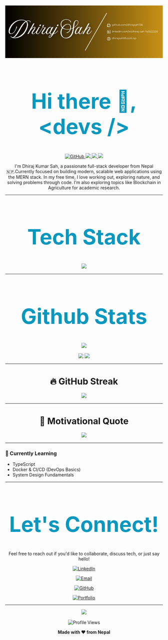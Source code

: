 <!-- Banner image -->
<p align="center">
  <img src="image/Dhiraj Sah-img.png" alt="Dhiraj Kumar Sah Banner" height:284px;/>
</p>

<h1 style="font-weight:bold; font-size:67px; color:#0897bf;" align="center">
  Hi there 👋, &lt;devs /&gt;
</h1>


<p align="center">
  <a href="https://github.com/DhirajSah736">
    <!-- <img src="https://img.shields.io/badge/GitHub-181717?style=for-the-badge&logo=github" /> -->
     <img src="https://cdn.jsdelivr.net/gh/devicons/devicon/icons/github/github-original.svg" width="60" alt="GitHub" />
  </a>
  <a href="https://www.linkedin.com/in/dhiraj-sah-7a3522220/">
    <img src="https://img.shields.io/badge/LinkedIn-0A66C2?style=for-the-badge&logo=linkedin" />
  </a>
  <a href="mailto:eyemdheeraj436@example.com">
    <img src="https://img.shields.io/badge/Gmail-D14836?style=for-the-badge&logo=gmail" />
  </a>
  <a href="https://www.dhirajsah99.com.np">
    <img src="https://img.shields.io/badge/Portfolio-FF5722?style=for-the-badge&logo=firefox-browser&logoColor=white" />
  </a>
</p>

<p align="center">
   I'm Dhiraj Kumar Sah, a passionate full-stack developer from Nepal 🇳🇵.Currently focused on building modern, scalable web applications using the MERN stack. In my free time, I love working out, exploring nature, and solving problems through code. I’m also exploring topics like Blockchain in Agriculture for academic research. 
</p>


---
<h1 style="font-weight:bold; font-size:67px; color:#0897bf;" align="center">Tech Stack</h1>


<p align="center">
  <img src="https://skillicons.dev/icons?i=html,css,js,react,nodejs,express,mongodb,vite,git,github,bootstrap,tailwind,redux,vscode" />
</p>

---

<h1 style="font-weight:bold; font-size:67px; color:#0897bf;" align="center">Github Stats</h1>

<!-- <p align="center">
  <img src="https://github-readme-stats.vercel.app/api?username=yourusername&show_icons=true&theme=radical" />
  <img src="https://github-readme-stats.vercel.app/api/top-langs/?username=yourusername&layout=compact&theme=radical" />
</p> -->
<p align="center">
  <img src="https://github-readme-stats.vercel.app/api?username=DhirajSah736&show_icons=true&theme=radical" />
  <!-- <img src="https://github-readme-stats.vercel.app/api/top-langs/?username=DhirajSah736&layout=compact&theme=radical" /> -->
</p>
<p align="center">
  <img src="https://github-profile-summary-cards.vercel.app/api/cards/repos-per-language?username=DhirajSah736&theme=radical" />
  <img src="https://github-profile-summary-cards.vercel.app/api/cards/most-commit-language?username=DhirajSah736&theme=radical" />
</p>

---
<h1 align="center">🔥 GitHub Streak</h1>

<p align="center">
  <img src="https://streak-stats.demolab.com?user=DhirajSah736&theme=radical&date_format=M%20j%5B%2C%20Y%5D" />
</p>

---
<h1 align="center">💬 Motivational Quote</h1>

<p align="center">
  <img src="https://quotes-github-readme.vercel.app/api?type=horizontal&theme=radical" />
</p>

---

### 🧠 Currently Learning
- TypeScript
- Docker & CI/CD (DevOps Basics)
- System Design Fundamentals

---
<h1 style="font-weight:bold; font-size:67px; color:#0897bf;" align="center">Let's Connect!</h1>

<p align="center">Feel free to reach out if you'd like to collaborate, discuss tech, or just say hello!</p>

<p align="center">
  <a href="https://www.linkedin.com/in/dhiraj-sah-7a3522220/" target="_blank">
    <img src="https://img.shields.io/badge/LinkedIn-Dhiraj%20Kumar%20Sah-blue?style=for-the-badge&logo=linkedin" alt="LinkedIn" />
  </a>
</p>

<p align="center">
  <a href="mailto:eyemdheeraj436@gmail.com">
    <img src="https://img.shields.io/badge/Email-eyemdheeraj436@gmail.com-red?style=for-the-badge&logo=gmail" alt="Email" />
  </a>
</p>

<p align="center">
  <a href="https://github.com/DhirajSah736/" target="_blank">
    <img src="https://img.shields.io/badge/GitHub-DhirajSah736-black?style=for-the-badge&logo=github" alt="GitHub" />
  </a>
</p>

<p align="center">
  <a href="https://www.dhirajsah99.com.np" target="_blank">
    <img src="https://img.shields.io/badge/Portfolio-Visit%20My%20Site-brightgreen?style=for-the-badge&logo=about.me" alt="Portfolio" />
  </a>
</p>



---


<p align="center">
  <img src="https://readme-typing-svg.herokuapp.com?font=Fira+Code&size=24&pause=1000&color=F7F7F7&center=true&vCenter=true&width=440&lines=Thanks+for+visiting!;Happy+coding+%F0%9F%91%8D" />
</p>

<p align="center">
  <img src="https://komarev.com/ghpvc/?username=DhirajSah736&style=flat-square&color=blue" alt="Profile Views" />
</p>

<p align="center">
  <b>Made with ❤️ from Nepal</b>
</p>
